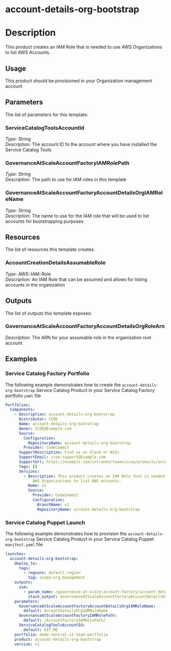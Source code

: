 # account-details-org-bootstrap
# Description
This product creates an IAM Role that is needed to use AWS Organizations to list AWS Accounts.

## Usage 
This product should be provisioned in your Organization management account

## Parameters
The list of parameters for this template:

### ServiceCatalogToolsAccountId 
*Type:* String  
*Description:* The account ID fo the account where you have installed the Service Catalog Tools
### GovernanceAtScaleAccountFactoryIAMRolePath 
*Type:* String  
*Description:* The path to use for IAM roles in this template 
### GovernanceAtScaleAccountFactoryAccountDetailsOrgIAMRoleName 
*Type:* String  
*Description:* The name to use for the IAM role that will be used to list accounts for bootstrapping purposes 

## Resources
The list of resources this template creates:

### AccountCreationDetailsAssumableRole 
*Type:* AWS::IAM::Role  
*Description:* An IAM Role that can be assumed and allows for listing accounts in the organization
 

## Outputs
The list of outputs this template exposes:

### GovernanceAtScaleAccountFactoryAccountDetailsOrgRoleArn 
*Description:* The ARN for your assumable role in the organization root account  

## Examples

### Service Catalog Factory Portfolio
The following example demonstrates how to create the `account-details-org-bootstrap` Service Catalog Product in your Service Catalog Factory portfolio `yaml` file
```yaml
Portfolios:
  Components:
    - Description: account-details-org-bootstrap
      Distributor: CCOE
      Name: account-details-org-bootstrap
      Owner: CCOE@Example.com
      Source:
        Configuration:
          RepositoryName: account-details-org-bootstrap
        Provider: CodeCommit
      SupportDescription: Find us on Slack or Wiki
      SupportEmail: ccoe-support@Example.com
      SupportUrl: https://example.com/intranet/teams/ccoe/products/account-factory
      Tags: []
      Versions:
        - Description: This product creates an IAM Role that is needed to use 
            AWS Organizations to list AWS Accounts.
          Name: v1
          Source:
            Provider: CodeCommit
            Configuration:
              BranchName: v1
              RepositoryName: account-details-org-bootstrap
```

### Service Catalog Puppet Launch
The following example demonstrates how to provision the `account-details-org-bootstrap` Service Catalog Product in your Service Catalog Puppet `manifest.yaml` file
```yaml
launches:
  account-details-org-bootstrap:
    deploy_to:
      tags:
        - regions: default_region
          tag: scope:org_management
    outputs:
      ssm:
        - param_name: /governance-at-scale-account-factory/account-details-org-bootstrap/GovernanceAtScaleAccountFactoryAccountDetailsOrgRoleArn
          stack_output: GovernanceAtScaleAccountFactoryAccountDetailsOrgRoleArn
    parameters:
      GovernanceAtScaleAccountFactoryAccountDetailsOrgIAMRoleName:
        default: AccountDetailsOrgIAMRoleName
      GovernanceAtScaleAccountFactoryIAMRolePath:
        default: /AccountFactoryIAMRolePath/
      ServiceCatalogToolsAccountId:
        default: SET_ME
    portfolio: demo-central-it-team-portfolio
    product: account-details-org-bootstrap
    version: v1
```